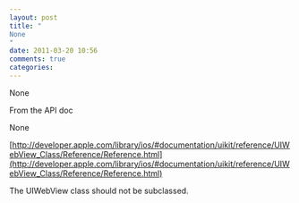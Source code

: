 ```yaml
---
layout: post
title: "
None
"
date: 2011-03-20 10:56
comments: true
categories: 
---
```


None


From the API doc


None

[http://developer.apple.com/library/ios/#documentation/uikit/reference/UIWebView_Class/Reference/Reference.html](http://developer.apple.com/library/ios/#documentation/uikit/reference/UIWebView_Class/Reference/Reference.html)


The UIWebView class should not be subclassed.

